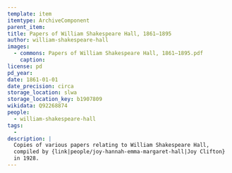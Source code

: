 ```yaml
---
template: item
itemtype: ArchiveComponent
parent_item: 
title: Papers of William Shakespeare Hall, 1861–1895
author: william-shakespeare-hall
images:
  - commons: Papers of William Shakespeare Hall, 1861–1895.pdf
    caption: 
license: pd
pd_year: 
date: 1861-01-01
date_precision: circa
storage_location: slwa
storage_location_key: b1907809
wikidata: Q92268874
people:
  - william-shakespeare-hall
tags:
  - 
description: |
  Copies of various papers relating to William Shakespeare Hall,
  compiled by {link|people/joy-hannah-emma-margaret-hall|Joy Clifton}
  in 1928.
---
```

